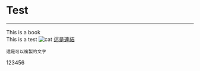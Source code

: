 # Test
---
This is a book <br>
This is a test
![cat](https://i.natgeofe.com/n/548467d8-c5f1-4551-9f58-6817a8d2c45e/NationalGeographic_2572187_3x2.jpg)
[這是連結](https://github.com/dashboard)
```
這是可以複製的文字
```
123456